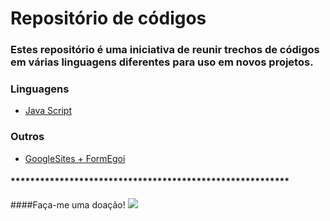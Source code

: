 # Repositório de códigos 

### Estes repositório é uma iniciativa de reunir trechos de códigos em várias linguagens diferentes para uso em novos projetos.

### Linguagens

* [Java Script](https://github.com/murilomunhao/codes/tree/main/js) 


### Outros

* [GoogleSites + FormEgoi](https://github.com/murilomunhao/codes/tree/main/google-sites-egoi)

#### *********************************************************

####Faça-me uma doação!
[![](https://www.paypalobjects.com/pt_BR/BR/i/btn/btn_donateCC_LG.gif)](https://www.paypal.com/donate?hosted_button_id=T4ZWGJ7HPHK5A)
